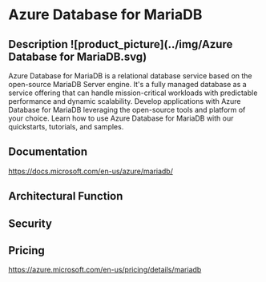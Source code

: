 # Azure Database for MariaDB                 



## Description											![product_picture](../img/Azure Database for MariaDB.svg)

Azure Database for MariaDB is a relational database service based on the open-source MariaDB Server engine.  It's a fully managed database as a service offering that can handle mission-critical workloads with predictable performance and dynamic scalability. Develop applications with Azure Database for MariaDB leveraging the open-source tools and platform of your choice. Learn how to use Azure Database for MariaDB with our quickstarts, tutorials, and samples.





## Documentation

https://docs.microsoft.com/en-us/azure/mariadb/



## Architectural Function





## Security





## Pricing

https://azure.microsoft.com/en-us/pricing/details/mariadb




